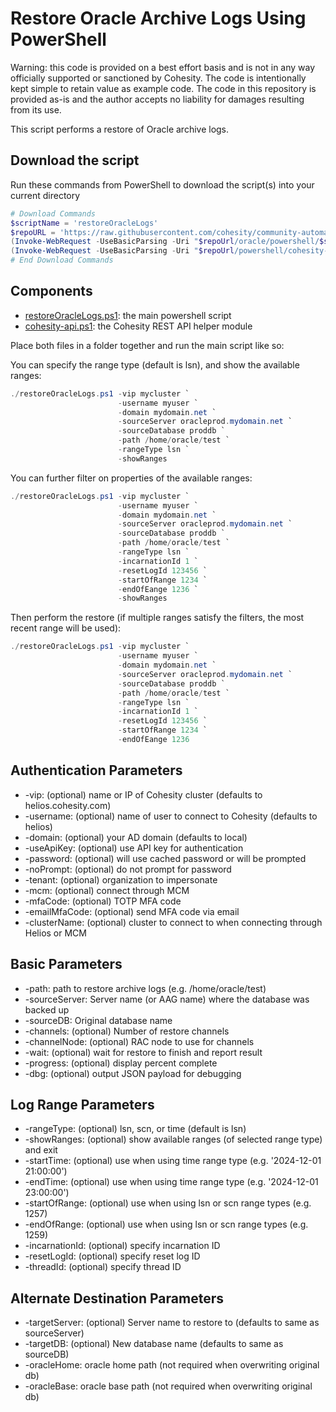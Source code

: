 # Restore Oracle Archive Logs Using PowerShell

Warning: this code is provided on a best effort basis and is not in any way officially supported or sanctioned by Cohesity. The code is intentionally kept simple to retain value as example code. The code in this repository is provided as-is and the author accepts no liability for damages resulting from its use.

This script performs a restore of Oracle archive logs.

## Download the script

Run these commands from PowerShell to download the script(s) into your current directory

```powershell
# Download Commands
$scriptName = 'restoreOracleLogs'
$repoURL = 'https://raw.githubusercontent.com/cohesity/community-automation-samples/main'
(Invoke-WebRequest -UseBasicParsing -Uri "$repoUrl/oracle/powershell/$scriptName/$scriptName.ps1").content | Out-File "$scriptName.ps1"; (Get-Content "$scriptName.ps1") | Set-Content "$scriptName.ps1"
(Invoke-WebRequest -UseBasicParsing -Uri "$repoUrl/powershell/cohesity-api/cohesity-api.ps1").content | Out-File cohesity-api.ps1; (Get-Content cohesity-api.ps1) | Set-Content cohesity-api.ps1
# End Download Commands
```

## Components

* [restoreOracleLogs.ps1](https://raw.githubusercontent.com/cohesity/community-automation-samples/main/oracle/powershell/restoreOracleLogs/restoreOracleLogs.ps1): the main powershell script
* [cohesity-api.ps1](https://raw.githubusercontent.com/cohesity/community-automation-samples/main/powershell/cohesity-api/cohesity-api.ps1): the Cohesity REST API helper module

Place both files in a folder together and run the main script like so:

You can specify the range type (default is lsn), and show the available ranges:

```powershell
./restoreOracleLogs.ps1 -vip mycluster `
                        -username myuser `
                        -domain mydomain.net `
                        -sourceServer oracleprod.mydomain.net `
                        -sourceDatabase proddb `
                        -path /home/oracle/test `
                        -rangeType lsn `
                        -showRanges
```

You can further filter on properties of the available ranges:

```powershell
./restoreOracleLogs.ps1 -vip mycluster `
                        -username myuser `
                        -domain mydomain.net `
                        -sourceServer oracleprod.mydomain.net `
                        -sourceDatabase proddb `
                        -path /home/oracle/test `
                        -rangeType lsn `
                        -incarnationId 1 `
                        -resetLogId 123456 `
                        -startOfRange 1234 `
                        -endOfEange 1236 `
                        -showRanges
```

Then perform the restore (if multiple ranges satisfy the filters, the most recent range will be used):

```powershell
./restoreOracleLogs.ps1 -vip mycluster `
                        -username myuser `
                        -domain mydomain.net `
                        -sourceServer oracleprod.mydomain.net `
                        -sourceDatabase proddb `
                        -path /home/oracle/test `
                        -rangeType lsn `
                        -incarnationId 1 `
                        -resetLogId 123456 `
                        -startOfRange 1234 `
                        -endOfEange 1236
```

## Authentication Parameters

* -vip: (optional) name or IP of Cohesity cluster (defaults to helios.cohesity.com)
* -username: (optional) name of user to connect to Cohesity (defaults to helios)
* -domain: (optional) your AD domain (defaults to local)
* -useApiKey: (optional) use API key for authentication
* -password: (optional) will use cached password or will be prompted
* -noPrompt: (optional) do not prompt for password
* -tenant: (optional) organization to impersonate
* -mcm: (optional) connect through MCM
* -mfaCode: (optional) TOTP MFA code
* -emailMfaCode: (optional) send MFA code via email
* -clusterName: (optional) cluster to connect to when connecting through Helios or MCM

## Basic Parameters

* -path: path to restore archive logs (e.g. /home/oracle/test)
* -sourceServer: Server name (or AAG name) where the database was backed up
* -sourceDB: Original database name
* -channels: (optional) Number of restore channels
* -channelNode: (optional) RAC node to use for channels
* -wait: (optional) wait for restore to finish and report result
* -progress: (optional) display percent complete
* -dbg: (optional) output JSON payload for debugging

## Log Range Parameters

* -rangeType: (optional) lsn, scn, or time (default is lsn)
* -showRanges: (optional) show available ranges (of selected range type) and exit
* -startTime: (optional) use when using time range type (e.g. '2024-12-01 21:00:00')
* -endTime: (optional) use when using time range type (e.g. '2024-12-01 23:00:00')
* -startOfRange: (optional) use when using lsn or scn range types (e.g. 1257)
* -endOfRange: (optional) use when using lsn or scn range types (e.g. 1259)
* -incarnationId: (optional) specify incarnation ID
* -resetLogId: (optional) specify reset log ID
* -threadId: (optional) specify thread ID

## Alternate Destination Parameters

* -targetServer: (optional) Server name to restore to (defaults to same as sourceServer)
* -targetDB: (optional) New database name (defaults to same as sourceDB)
* -oracleHome: oracle home path (not required when overwriting original db)
* -oracleBase: oracle base path (not required when overwriting original db)
